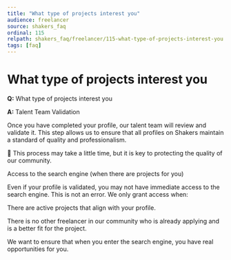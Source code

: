 ```yaml
---
title: "What type of projects interest you"
audience: freelancer
source: shakers_faq
ordinal: 115
relpath: shakers_faq/freelancer/115-what-type-of-projects-interest-you.md
tags: [faq]
---
```


# What type of projects interest you

**Q:** What type of projects interest you

**A:** Talent Team Validation

Once you have completed your profile, our talent team will review and validate it. This step allows us to ensure that all profiles on Shakers maintain a standard of quality and professionalism.

📌 This process may take a little time, but it is key to protecting the quality of our community.

Access to the search engine (when there are projects for you)

Even if your profile is validated, you may not have immediate access to the search engine. This is not an error. We only grant access when:

There are active projects that align with your profile.

There is no other freelancer in our community who is already applying and is a better fit for the project.

We want to ensure that when you enter the search engine, you have real opportunities for you.
